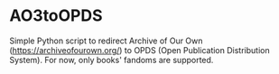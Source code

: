 # AO3toOPDS

Simple Python script to redirect Archive of Our Own (https://archiveofourown.org/) to OPDS (Open Publication Distribution System).
For now, only books' fandoms are supported.
